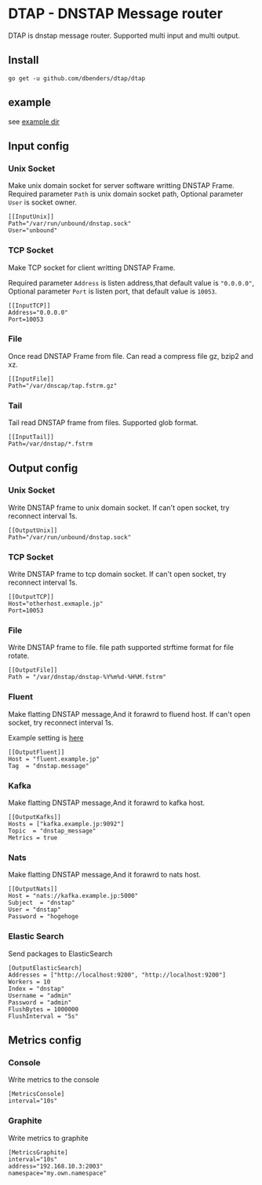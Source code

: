 # DTAP - DNSTAP Message router
DTAP is dnstap message router.
Supported multi input and multi output.

## Install
```
go get -u github.com/dbenders/dtap/dtap
```

## example
see [example dir](https://github.com/dbenders/dtap/tree/master/example)

## Input config
### Unix Socket
Make unix domain socket for server software writting DNSTAP Frame.
Required parameter `Path` is unix domain socket path,
Optional parameter `User` is socket owner.
```
[[InputUnix]]
Path="/var/run/unbound/dnstap.sock"
User="unbound"
```

### TCP Socket
Make TCP socket for client writting DNSTAP Frame.

Required parameter `Address` is listen address,that default value is `"0.0.0.0"`,
Optional parameter `Port` is listen port, that default value is `10053`.
```
[[InputTCP]]
Address="0.0.0.0"
Port=10053
```

### File
Once read DNSTAP Frame from file.
Can read a compress file gz, bzip2 and xz.

```
[[InputFile]]
Path="/var/dnscap/tap.fstrm.gz"
```

### Tail
Tail read DNSTAP frame from files.
Supported glob format.

```
[[InputTail]]
Path=/var/dnstap/*.fstrm

```

## Output config
### Unix Socket
Write DNSTAP frame to unix domain socket.
If can't open socket, try reconnect interval 1s.
```
[[OutputUnix]]
Path="/var/run/unbound/dnstap.sock"
```

### TCP Socket
Write DNSTAP frame to tcp domain socket.
If can't open socket, try reconnect interval 1s.

```
[[OutputTCP]]
Host="otherhost.exmaple.jp"
Port=10053
```

### File
Write DNSTAP frame to file.
file path supported strftime format for file rotate.
```
[[OutputFile]]
Path = "/var/dnstap/dnstap-%Y%m%d-%H%M.fstrm"
```

### Fluent
Make flatting DNSTAP message,And it forawrd to fluend host.
If can't open socket, try reconnect interval 1s.

Example setting is [here](elasticsearch.md)

```
[[OutputFluent]]
Host = "fluent.example.jp"
Tag  = "dnstap.message"
```

### Kafka
Make flatting DNSTAP message,And it forawrd to kafka host.


```
[[OutputKafks]]
Hosts = ["kafka.example.jp:9092"]
Topic  = "dnstap_message"
Metrics = true
```


### Nats
Make flatting DNSTAP message,And it forawrd to nats host.


```
[[OutputNats]]
Host = "nats://kafka.example.jp:5000"
Subject  = "dnstap"
User = "dnstap"
Password = "hogehoge

```

### Elastic Search
Send packages to ElasticSearch

```
[OutputElasticSearch]
Addresses = ["http://localhost:9200", "http://localhost:9200"]
Workers = 10
Index = "dnstap"
Username = "admin"
Password = "admin"
FlushBytes = 1000000
FlushInterval = "5s"
```


## Metrics config
### Console
Write metrics to the console
```
[MetricsConsole]
interval="10s"
```

### Graphite
Write metrics to graphite
```
[MetricsGraphite]
interval="10s"
address="192.168.10.3:2003"
namespace="my.own.namespace"
```
